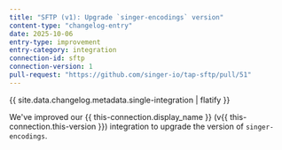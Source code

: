 ```yaml
---
title: "SFTP (v1): Upgrade `singer-encodings` version"
content-type: "changelog-entry"
date: 2025-10-06
entry-type: improvement
entry-category: integration
connection-id: sftp
connection-version: 1
pull-request: "https://github.com/singer-io/tap-sftp/pull/51"
---
```

{{ site.data.changelog.metadata.single-integration | flatify }}

We've improved our {{ this-connection.display_name }} (v{{ this-connection.this-version }}) integration to upgrade the version of `singer-encodings`.